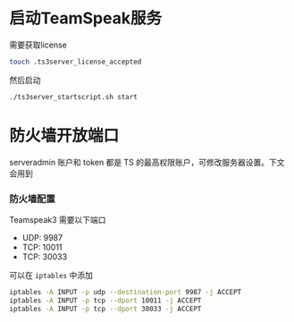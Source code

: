 # 启动TeamSpeak服务

需要获取license

```bash
touch .ts3server_license_accepted
```

然后启动

```bash
./ts3server_startscript.sh start
```



# 防火墙开放端口

serveradmin 账户和 token 都是 TS 的最高权限账户，可修改服务器设置。下文会用到

### 防火墙配置

Teamspeak3 需要以下端口

- UDP: 9987
- TCP: 10011
- TCP: 30033

可以在 `iptables` 中添加

```bash
iptables -A INPUT -p udp --destination-port 9987 -j ACCEPT
iptables -A INPUT -p tcp --dport 10011 -j ACCEPT
iptables -A INPUT -p tcp --dport 30033 -j ACCEPT
```

